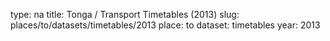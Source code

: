 type: na
title: Tonga / Transport Timetables (2013)
slug: places/to/datasets/timetables/2013
place: to
dataset: timetables
year: 2013
